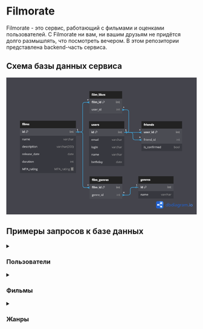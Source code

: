 # Filmorate
Filmorate - это сервис, работающий с фильмами и оценками пользователей. С Filmorate ни вам, ни вашим друзьям не придётся долго размышлять, что посмотреть вечером. В этом репозитории представлена backend-часть сервиса.

## Схема базы данных сервиса

![db_diagram](filmorate_db_scheme.png)

## Примеры запросов к базе данных

<details>
  <summary><h3>Пользователи</h3></summary>

* получение списка пользователей
```SQL
SELECT *
FROM users
ORDER BY id
```
* получение информации о пользователе по его `id`
```SQL
SELECT *
FROM users
WHERE id = ?
```
* получение списка друзей пользователя по его `id`
```SQL
SELECT users.*
FROM users
JOIN friends ON users.id = friends.friend_id
WHERE friends.user_id = ?
ORDER BY users.id
```

</details>

<details>
  <summary><h3>Фильмы</h3></summary>

* получение списка фильмов
```SQL
SELECT films.*,
       COUNT(film_likes.user_id) AS likes
FROM films
LEFT JOIN film_likes ON films.id = film_likes.film_id
GROUP BY films.id
ORDER BY films.id
```
* получение информации о фильме по его `id`
```SQL
SELECT films.*,
       COUNT(film_likes.user_id) AS likes
FROM films
LEFT JOIN film_likes ON films.id = film_likes.film_id
WHERE films.id = ?
GROUP BY films.id
```
* получение списка из первых `count` фильмов по количеству лайков
```SQL
SELECT films.*,
       COUNT(film_likes.user_id) AS likes
FROM films
LEFT JOIN film_likes ON films.id = film_likes.film_id
GROUP BY films.id
ORDER BY likes DESC, films.id
LIMIT ?
```

</details>

<details>
  <summary><h3>Жанры</h3></summary>

* получение списка жанров
```SQL
SELECT *
FROM genres
ORDER BY id
```
* получение информации о жанре по его `id`
```SQL
SELECT *
FROM genres
WHERE id = ?
```

</details>